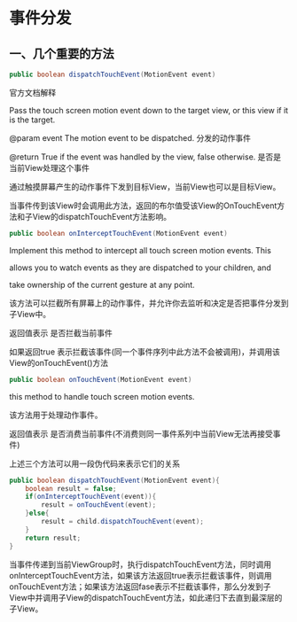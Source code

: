 # 事件分发

## 一、几个重要的方法

```java
public boolean dispatchTouchEvent(MotionEvent event)
```

官方文档解释

Pass the touch screen motion event down to the target view, or this  view if it is the target. 

 @param event The motion event to be dispatched. 分发的动作事件

 @return True if the event was handled by the view, false otherwise.  是否是当前View处理这个事件



通过触摸屏幕产生的动作事件下发到目标View，当前View也可以是目标View。

当事件传到该View时会调用此方法，返回的布尔值受该View的OnTouchEvent方法和子View的dispatchTouchEvent方法影响。

```java
public boolean onInterceptTouchEvent(MotionEvent event)
```

Implement this method to intercept all touch screen motion events.  This  

allows you to watch events as they are dispatched to your children, and  

take ownership of the current gesture at any point.

该方法可以拦截所有屏幕上的动作事件，并允许你去监听和决定是否把事件分发到子View中。

返回值表示 是否拦截当前事件

如果返回true 表示拦截该事件(同一个事件序列中此方法不会被调用)，并调用该View的onTouchEvent()方法

```java
public boolean onTouchEvent(MotionEvent event)
```

this method to handle touch screen motion events.

该方法用于处理动作事件。

返回值表示 是否消费当前事件(不消费则同一事件系列中当前View无法再接受事件)



上述三个方法可以用一段伪代码来表示它们的关系

```java
public boolean dispatchTouchEvent(MotionEvent event){
    boolean result = false;
    if(onInterceptTouchEvent(event)){
        result = onTouchEvent(event);
    }else{
        result = child.dispatchTouchEvent(event);
    }
    return result;
}
```

当事件传递到当前ViewGroup时，执行dispatchTouchEvent方法，同时调用onInterceptTouchEvent方法，如果该方法返回true表示拦截该事件，则调用onTouchEvent方法；如果该方法返回fase表示不拦截该事件，那么分发到子View中并调用子View的dispatchTouchEvent方法，如此递归下去直到最深层的子View。

